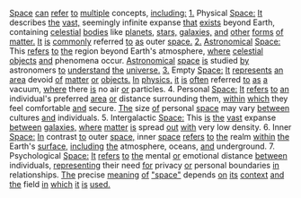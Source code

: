 [Space](./space.md) [can](./can.md) [refer](./refer.md) [to](./to.md) [multiple](./multiple.md) concepts, [including:](./including.md) [1.](./1.md) Physical [Space:](./space.md) [It](./it.md) describes [the](./the.md) [vast,](./vast.md) seemingly infinite expanse [that](./that.md) [exists](./exists.md) beyond Earth, containing [celestial](./celestial.md) [bodies](./bodies.md) like [planets,](./planets.md) [stars,](./stars.md) [galaxies,](./galaxies.md) [and](./and.md) [other](./other.md) [forms](./forms.md) [of](./of.md) [matter.](./matter.md) [It](./it.md) [is](./is.md) [commonly](./commonly.md) referred [to](./to.md) [as](./as.md) outer [space.](./space.md) [2.](./2.md) [Astronomical](./astronomical.md) [Space:](./space.md) This [refers](./refers.md) [to](./to.md) [the](./the.md) region beyond Earth's atmosphere, [where](./where.md) [celestial](./celestial.md) [objects](./objects.md) [and](./and.md) phenomena occur. [Astronomical](./astronomical.md) [space](./space.md) [is](./is.md) studied [by](./by.md) astronomers [to](./to.md) [understand](./understand.md) [the](./the.md) [universe.](./universe.md) [3.](./3.md) Empty [Space:](./space.md) [It](./it.md) [represents](./represents.md) [an](./an.md) [area](./area.md) devoid [of](./of.md) [matter](./matter.md) [or](./or.md) [objects.](./objects.md) [In](./in.md) [physics,](./physics.md) [it](./it.md) [is](./is.md) [often](./often.md) referred [to](./to.md) [as](./as.md) [a](./a.md) vacuum, [where](./where.md) there [is](./is.md) no air [or](./or.md) particles. 4. Personal [Space:](./space.md) [It](./it.md) [refers](./refers.md) [to](./to.md) [an](./an.md) individual's preferred [area](./area.md) [or](./or.md) distance surrounding them, [within](./within.md) [which](./which.md) they feel comfortable [and](./and.md) secure. [The](./the.md) size [of](./of.md) personal [space](./space.md) may vary [between](./between.md) cultures [and](./and.md) individuals. 5. Intergalactic [Space:](./space.md) This [is](./is.md) [the](./the.md) [vast](./vast.md) expanse [between](./between.md) [galaxies,](./galaxies.md) [where](./where.md) [matter](./matter.md) [is](./is.md) spread [out](./out.md) [with](./with.md) very low density. 6. Inner [Space:](./space.md) [In](./in.md) contrast [to](./to.md) outer [space,](./space.md) inner [space](./space.md) [refers](./refers.md) [to](./to.md) [the](./the.md) realm [within](./within.md) [the](./the.md) Earth's [surface,](./surface.md) [including](./including.md) [the](./the.md) atmosphere, oceans, [and](./and.md) underground. 7. Psychological [Space:](./space.md) [It](./it.md) [refers](./refers.md) [to](./to.md) [the](./the.md) mental [or](./or.md) emotional distance [between](./between.md) individuals, [representing](./representing.md) their need [for](./for.md) privacy [or](./or.md) personal boundaries [in](./in.md) relationships. [The](./the.md) precise [meaning](./meaning.md) [of](./of.md) ["space"](./space.md) depends [on](./on.md) [its](./its.md) [context](./context.md) [and](./and.md) [the](./the.md) field [in](./in.md) [which](./which.md) [it](./it.md) [is](./is.md) [used.](./used.md)